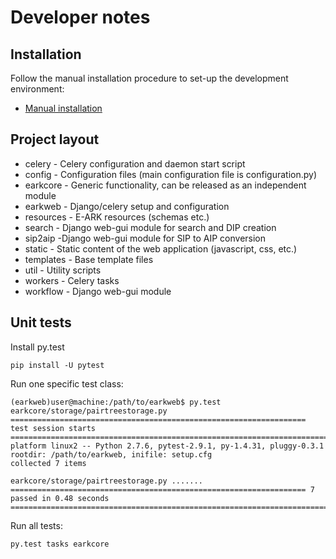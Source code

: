 # Developer notes

## Installation

Follow the manual installation procedure to set-up the development environment:

* [Manual installation](./install_manual.md) 

## Project layout

* celery - Celery configuration and daemon start script
* config - Configuration files (main configuration file is configuration.py)
* earkcore - Generic functionality, can be released as an independent module 
* earkweb - Django/celery setup and configuration
* resources - E-ARK resources (schemas etc.)
* search - Django web-gui module for search and DIP creation
* sip2aip -Django web-gui module for SIP to AIP conversion
* static - Static content of the web application (javascript, css, etc.)
* templates - Base template files
* util - Utility scripts
* workers - Celery tasks
* workflow - Django web-gui module 

## Unit tests 

Install py.test

    pip install -U pytest


Run one specific test class:

    (earkweb)user@machine:/path/to/earkweb$ py.test earkcore/storage/pairtreestorage.py
    ================================================================== test session starts =========================================================================================
    platform linux2 -- Python 2.7.6, pytest-2.9.1, py-1.4.31, pluggy-0.3.1
    rootdir: /path/to/earkweb, inifile: setup.cfg
    collected 7 items 
    
    earkcore/storage/pairtreestorage.py .......
    ================================================================== 7 passed in 0.48 seconds ====================================================================================

Run all tests:

    py.test tasks earkcore
    